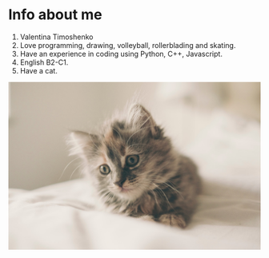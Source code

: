 # Info about me

1. Valentina Timoshenko
2. Love programming, drawing, volleyball, rollerblading and skating.
3. Have an experience in coding using Python, C++, Javascript.
4. English B2-C1.
5. Have a cat.

![I love kittens](kitten.jpg)